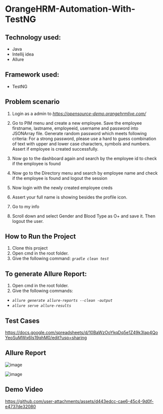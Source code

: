 # OrangeHRM-Automation-With-TestNG


## Technology used:
- Java
- Intellij idea
- Allure

## Framework used:
  - TestNG

## Problem scenario 
1. Login as a admin to _https://opensource-demo.orangehrmlive.com/_
2. Go to PIM menu and create a new employee. Save the employee firstname, lastname, employeeid, username and password into JSONArray file. Generate random password which meets following criteria:   For a strong password, please use a hard to guess combination of text with upper and lower case characters, symbols and numbers. Assert if employee is created successfully.

3. Now go to the dashboard again and search by the employee id to check if the employee is found
4. Now go to the Directory menu and search by employee name and check if the employee is found and logout the session
5. Now login with the newly created employee creds
6. Assert your full name is showing besides the profile icon.
7. Go to my info
8. Scroll down and select Gender and Blood Type as O+ and save it. Then logout the user.

## How to Run the Project
1. Clone this project
2. Open cmd in the root folder.
3. Give the following command:  _````gradle clean test````_

## To generate Allure Report:
1. Open cmd in the root folder.
2. Give the following commands:
   
  *  _````allure generate allure-reports --clean -output````_
  *  _````allure serve allure-results````_
   
  
## Test Cases 
https://docs.google.com/spreadsheets/d/10BaWzOoYkqDq5e1Z49k3lap4QoYeoSuMWx6Is19qhM0/edit?usp=sharing
## Allure Report
![image](https://github.com/user-attachments/assets/115f9e8b-341f-468e-8da6-c29eb39ba150)

![image](https://github.com/user-attachments/assets/25c120c3-1333-4712-b5cc-fdfc4ea2b581)


## Demo Video


https://github.com/user-attachments/assets/d443edcc-cae6-45c4-9d0f-e4737de32080




